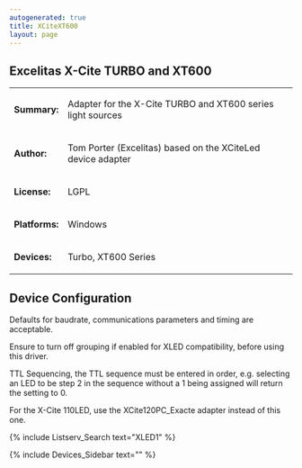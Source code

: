 ```yaml
---
autogenerated: true
title: XCiteXT600
layout: page
---
```


## Excelitas X-Cite TURBO and XT600

<table>
<tr>
<td markdown="1">

**Summary:**

</td>
<td markdown="1">

Adapter for the X-Cite TURBO and XT600 series light sources

</td>
</tr>
<tr>
<td markdown="1">

**Author:**

</td>
<td markdown="1">

Tom Porter (Excelitas) based on the XCiteLed device adapter

</td>
</tr>
<tr>
<td markdown="1">

**License:**

</td>
<td markdown="1">

LGPL

</td>
</tr>
<tr>
<td markdown="1">

**Platforms:**

</td>
<td markdown="1">

Windows

</td>
</tr>
<tr>
<td markdown="1">

**Devices:**

</td>
<td markdown="1">

Turbo, XT600 Series

</td>
</tr>
</table>

## Device Configuration

Defaults for baudrate, communications parameters and timing are
acceptable.

Ensure to turn off grouping if enabled for XLED compatibility, before
using this driver.

TTL Sequencing, the TTL sequence must be entered in order, e.g.
selecting an LED to be step 2 in the sequence without a 1 being assigned
will return the setting to 0.

For the X-Cite 110LED, use the XCite120PC\_Exacte adapter instead of
this one.

{% include Listserv_Search text="XLED1" %}

{% include Devices_Sidebar text="" %}
